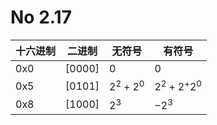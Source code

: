 # No 2.17

十六进制 | 二进制 | 无符号 | 有符号
----------    | -           | -            |-
0x0          | [0000] | 0           | 0
0x5          | [0101] | $2^{2}+2^{0}$ | $2^{2}+2^+2^0$
0x8          | [1000] | $2^{3}$ | $-2^{3}$